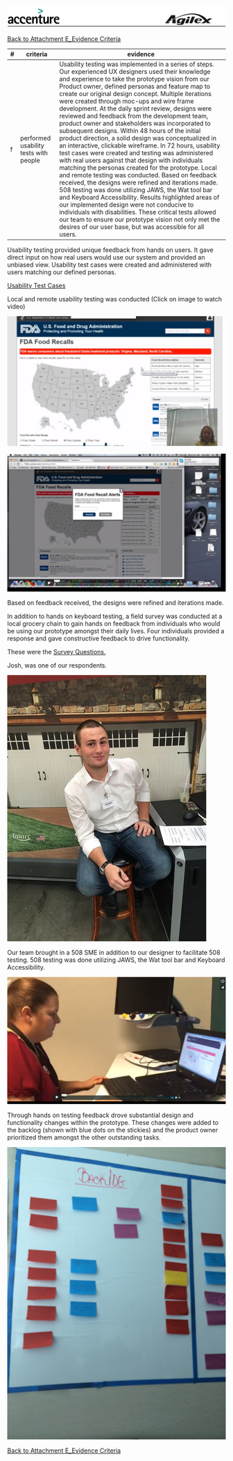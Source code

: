 ![alt tag](https://github.com/AccentureFed/18FRFQ-Response/blob/master/process-documentation/agile-process-photos/response-images/proposal-header.png?raw=true)

[Back to Attachment E_Evidence Criteria](https://github.com/AccentureFed/18FRFQ-Response/blob/master/process-documentation/evidence/README.md)

|#|criteria|evidence|
|-------|---------------|------------------|
|f|performed usability tests with people|Usability testing was implemented in a series of steps.   Our experienced UX designers used their knowledge and experience to take the prototype vision from our Product owner, defined personas and feature map to create our original design concept.  Multiple iterations were created through moc-ups and wire frame development.  At the daily sprint review, designs were reviewed and feedback from the development team, product owner and stakeholders was incorporated to subsequent designs.  Within 48 hours of the initial product direction, a solid design was conceptualized in an interactive, clickable wireframe. In 72 hours, usability test cases were created and testing was administered with real users against that design with individuals matching the personas created for the prototype.  Local and remote testing was conducted. Based on feedback received, the designs were refined and iterations made. 508 testing was done utilizing JAWS, the Wat tool bar and Keyboard Accessibility.  Results highlighted areas of our implemented design were not conducive to individuals with disabilities.  These critical tests allowed our team to ensure our prototype vision not only met the desires of our user base, but was accessible for all users.|

Usability testing provided unique feedback from hands on users.  It gave direct input on how real users would use our system and provided an unbiased view.  Usability test cases were created and administered with users matching our defined personas.   

[Usability Test Cases](https://github.com/AccentureFed/18FRFQ-Response/blob/master/process-documentation/user-centric-design/usability%20testing/usab%20questionaiere.docx?raw=true)

Local and remote usability testing was conducted (Click on image to watch video)

<a href="https://vimeo.com/132240054" target="_blank">![ScreenShot](https://github.com/AccentureFed/18FRFQ-Response/blob/master/process-documentation/testing-screenshots/alison-usability.png?raw=true)</a>


<a href="(https://vimeo.com/132240058)" target="_blank"> ![ScreenShot](https://github.com/AccentureFed/18FRFQ-Response/blob/master/process-documentation/testing-screenshots/6-24-go-to-meeting-capture.png?raw=true)</a>


Based on feedback received, the designs were refined and iterations made. 

In addition to hands on keyboard testing, a field survey was conducted at a local grocery chain to gain hands on feedback from individuals who would be using our prototype amongst their daily lives.  Four individuals provided a response and gave constructive feedback to drive functionality. 

These were the [Survey Questions.](https://docs.google.com/forms/d/1uvt2dUzJS2DMylwZzvDNS0poexIlP8lTrJQjYab4EEs/viewform)
<br>

Josh, was one of our respondents.

![alt tag](https://github.com/AccentureFed/18FRFQ-Response/blob/master/process-documentation/user-centric-design/User%20Survey/IMG_0181.JPG?raw=true)

Our team brought in a 508 SME in addition to our designer to facilitate 508 testing.   508 testing was done utilizing JAWS, the Wat tool bar and Keyboard Accessibility. <br>

<a href="https://vimeo.com/132240055" target="_blank">![ScreenShot](https://github.com/AccentureFed/18FRFQ-Response/blob/master/process-documentation/testing-screenshots/508-testing.png?raw=true)</a>

Through hands on testing feedback drove substantial design and functionality changes within the prototype. These changes were added to the backlog (shown with blue dots on the stickies) and the product owner prioritized them amongst the other outstanding tasks. 

![alt tag](https://github.com/AccentureFed/18FRFQ-Response/blob/master/process-documentation/agile-process-photos/process-photos/2015-06-26%2009.52.14%20-%20backlog.jpg?raw=true>)


[Back to Attachment E_Evidence Criteria](https://github.com/AccentureFed/18FRFQ-Response/blob/master/process-documentation/evidence/README.md)

